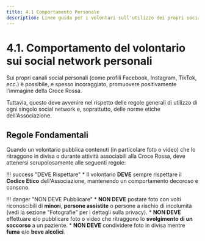 ```yaml
---
title: 4.1 Comportamento Personale
description: Linee guida per i volontari sull'utilizzo dei propri social network personali (Facebook, Instagram, ecc.).
---
```


# 4.1. Comportamento del volontario sui social network personali

Sui propri canali social personali (come profili Facebook, Instagram, TikTok, ecc.) è possibile, e spesso incoraggiato, promuovere positivamente l’immagine della Croce Rossa.

Tuttavia, questo deve avvenire nel rispetto delle regole generali di utilizzo di ogni singolo social network e, soprattutto, delle norme etiche dell'Associazione.

## Regole Fondamentali

Quando un volontario pubblica contenuti (in particolare foto o video) che lo ritraggono in divisa o durante attività associabili alla Croce Rossa, deve attenersi scrupolosamente alle seguenti regole:

!!! success "DEVE Rispettare"
    * Il volontario **DEVE** sempre rispettare il **Codice Etico** dell'Associazione, mantenendo un comportamento decoroso e consono.

!!! danger "NON DEVE Pubblicare"
    * **NON DEVE** postare foto con volti riconoscibili di **minori**, **persone assistite** o persone a rischio di incolumità (vedi la sezione "Fotografie" per i dettagli sulla privacy).
    * **NON DEVE** effettuare e/o pubblicare foto o video che ritraggono lo **svolgimento di un soccorso** a un paziente.
    * **NON DEVE** condividere foto in divisa mentre **fuma** e/o **beve alcolici**.

